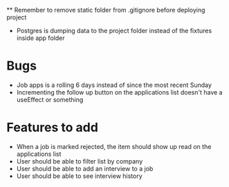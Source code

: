 ** Remember to remove static folder from .gitignore before deploying project

- Postgres is dumping data to the project folder instead of the fixtures inside app folder


# Bugs

- Job apps is a rolling 6 days instead of since the most recent Sunday
- Incrementing the follow up button on the applications list doesn't have a useEffect or something

# Features to add

- When a job is marked rejected, the item should show up read on the applications list
- User should be able to filter list by company
- User should be able to add an interview to a job
- User should be able to see interview history